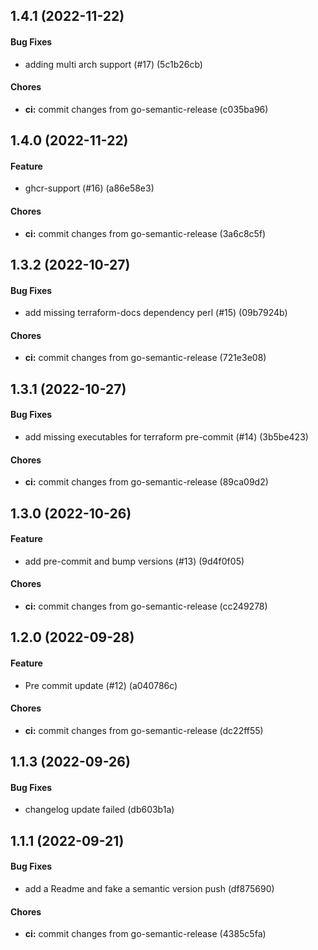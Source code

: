 ## 1.4.1 (2022-11-22)

#### Bug Fixes

* adding multi arch support (#17) (5c1b26cb)

#### Chores

* **ci:** commit changes from go-semantic-release (c035ba96)


## 1.4.0 (2022-11-22)

#### Feature

* ghcr-support (#16) (a86e58e3)

#### Chores

* **ci:** commit changes from go-semantic-release (3a6c8c5f)


## 1.3.2 (2022-10-27)

#### Bug Fixes

* add missing terraform-docs dependency perl (#15) (09b7924b)

#### Chores

* **ci:** commit changes from go-semantic-release (721e3e08)


## 1.3.1 (2022-10-27)

#### Bug Fixes

* add missing executables for terraform pre-commit (#14) (3b5be423)

#### Chores

* **ci:** commit changes from go-semantic-release (89ca09d2)


## 1.3.0 (2022-10-26)

#### Feature

* add pre-commit and bump versions (#13) (9d4f0f05)

#### Chores

* **ci:** commit changes from go-semantic-release (cc249278)


## 1.2.0 (2022-09-28)

#### Feature

* Pre commit update (#12) (a040786c)

#### Chores

* **ci:** commit changes from go-semantic-release (dc22ff55)


## 1.1.3 (2022-09-26)

#### Bug Fixes

* changelog update failed (db603b1a)


## 1.1.1 (2022-09-21)

#### Bug Fixes

* add a Readme and fake a semantic version push (df875690)

#### Chores

* **ci:** commit changes from go-semantic-release (4385c5fa)
